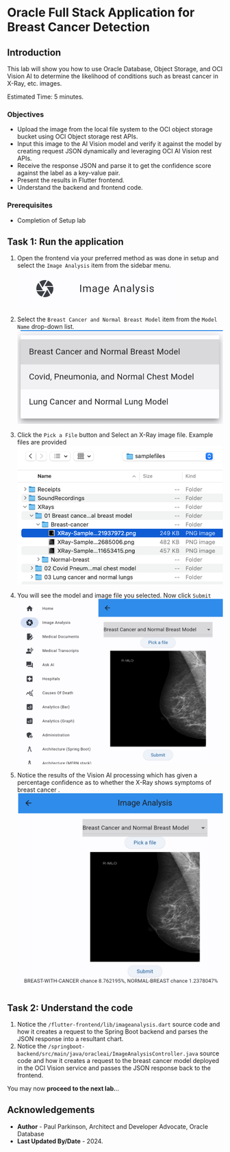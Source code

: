 # Oracle Full Stack Application for Breast Cancer Detection

## Introduction

This lab will show you how to use Oracle Database, Object Storage, and OCI Vision AI to determine the likelihood of conditions such as breast cancer in X-Ray, etc. images.

Estimated Time: 5 minutes.

### Objectives

* Upload the image from the local file system to the OCI object storage bucket using OCI Object storage rest APIs.
* Input this image to the AI Vision model and verify it against the model by creating request JSON dynamically and leveraging OCI AI Vision rest APIs.
* Receive the response JSON and parse it to get the confidence score against the label as a key-value pair.
* Present the results in Flutter frontend.
* Understand the backend and frontend code.

### Prerequisites

- Completion of Setup lab 


## Task 1: Run the application

   1. Open the frontend via your preferred method as was done in setup and select the `Image Analysis` item from the sidebar menu.
      ![select image analysis button](images/imageanalysisbutton.png " ")


   2. Select the `Breast Cancer and Normal Breast Model` item from the `Model Name` drop-down list.
      ![select breast cancer model](images/model-name.png " ")


   3. Click the `Pick a File` button and Select an X-Ray image file. Example files are provided
      ![select file](images/selectimage.png " ")


   4. You will see the model and image file you selected. Now click `Submit`
      ![image after select](images/image-after-select.png " ")


   5. Notice the results of the Vision AI processing which has given a percentage confidence as to whether the X-Ray shows symptoms of breast cancer . 
      ![notice generated image](images/result-after-submit.png " ")


## Task 2: Understand the code

   1. Notice the `/flutter-frontend/lib/imageanalysis.dart` source code and how it creates a request to the Spring Boot backend and parses the JSON response into a resultant chart.
   2. Notice the `/springboot-backend/src/main/java/oracleai/ImageAnalysisController.java` source code and how it creates a request to the breast cancer model deployed in the OCI Vision service and passes the JSON response back to the frontend.

You may now **proceed to the next lab.**..

## Acknowledgements

* **Author** - Paul Parkinson, Architect and Developer Advocate, Oracle Database
* **Last Updated By/Date** - 2024.